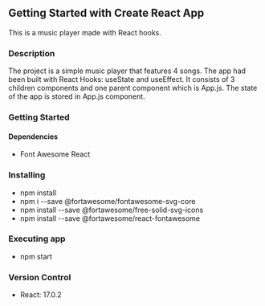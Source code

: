 ## Getting Started with Create React App

This is a music player made with React hooks. 

### Description

The project is a simple music player that features 4 songs. The app had been built with React Hooks: useState and useEffect. It consists of 3 children components and one parent component which is App.js. The state of the app is stored in App.js component. 

### Getting Started

#### Dependencies
 - Font Awesome React 

### Installing 
-  npm install
-  npm i --save @fortawesome/fontawesome-svg-core
-  npm install --save @fortawesome/free-solid-svg-icons
-  npm install --save @fortawesome/react-fontawesome

### Executing app

-  npm start

### Version Control
- React: 17.0.2